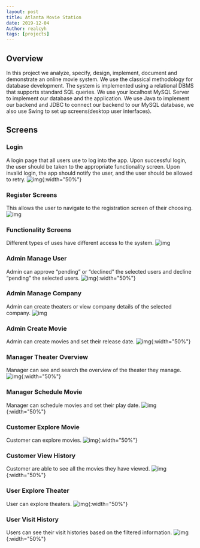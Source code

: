 ```yaml
---
layout: post
title: Atlanta Movie Station
date: 2019-12-04
Author: realcyh
tags: [projects]
---
```


## Overview
In this project we analyze, specify, design, implement, document and demonstrate an online movie system. We use the classical methodology for database development. The system is implemented using a relational DBMS that supports standard SQL queries. We use your localhost MySQL Server to implement our database and the application. We use Java to implement our backend and JDBC to connect our backend to our MySQL database, we also use Swing to set up screens(desktop user interfaces).

## Screens

### Login
A login page that all users use to log into the app. Upon successful login, the user should be taken to the appropriate functionality screen. Upon invalid login, the app should notify the user, and the user should be allowed to retry.
![img](https://raw.githubusercontent.com/realcyh/yuhang-chen/master/images/atl-movie-station-login.png){:width="50%"}

### Register Screens
This allows the user to navigate to the registration screen of their choosing.
![img](https://raw.githubusercontent.com/realcyh/yuhang-chen/master/images/atl-movie-station-register-screens.png)

###  Functionality Screens
Different types of uses have different access to the system.
![img](https://raw.githubusercontent.com/realcyh/yuhang-chen/master/images/atl-movie-station-functionality-screens.png)

### Admin Manage User
Admin can approve “pending” or “declined” the selected users and decline “pending” the selected users.
![img](https://raw.githubusercontent.com/realcyh/yuhang-chen/master/images/atl-movie-station-manage-user.png){:width="50%"}

### Admin Manage Company
Admin can create theaters or view company details of the selected company.
![img](https://raw.githubusercontent.com/realcyh/yuhang-chen/master/images/atl-movie-station-manage-company.png)

### Admin Create Movie
Admin can create movies and set their release date.
![img](https://raw.githubusercontent.com/realcyh/yuhang-chen/master/images/atl-movie-station-create-movie.png){:width="50%"}

### Manager Theater Overview
Manager can see and search the overview of the theater they manage.
![img](https://raw.githubusercontent.com/realcyh/yuhang-chen/master/images/atl-movie-station-theater-overview.png){:width="50%"}

### Manager Schedule Movie
Manager can schedule movies and set their play date.
![img](https://raw.githubusercontent.com/realcyh/yuhang-chen/master/images/atl-movie-station-schedule-movie.png){:width="50%"}

### Customer Explore Movie
Customer can explore movies.
![img](https://raw.githubusercontent.com/realcyh/yuhang-chen/master/images/atl-movie-station-explore-movie.png){:width="50%"}

### Customer View History
Customer are able to see all the movies they have viewed.
![img](https://raw.githubusercontent.com/realcyh/yuhang-chen/master/images/atl-movie-station-view-history.png){:width="50%"}

### User Explore Theater
User can explore theaters.
![img](https://raw.githubusercontent.com/realcyh/yuhang-chen/master/images/atl-movie-station-explore-theater.png){:width="50%"}

### User Visit History
Users can see their visit histories based on the filtered information.
![img](https://raw.githubusercontent.com/realcyh/yuhang-chen/master/images/atl-movie-station-visit-history.png){:width="50%"}
